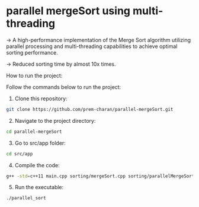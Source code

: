 # parallel mergeSort using multi-threading

-> A high-performance implementation of the Merge Sort algorithm utilizing parallel processing and multi-threading capabilities to achieve optimal sorting performance.

-> Reduced sorting time by almost 10x times.

How to run the project:

Follow the commands below to run the project:

1. Clone this repository:
```bash
git clone https://github.com/prem-charan/parallel-mergeSort.git
```

2. Navigate to the project directory:
```bash
cd parallel-mergeSort
```

3. Go to src/app folder:
```bash
cd src/app
```

4. Compile the code:
```bash
g++ -std=c++11 main.cpp sorting/mergeSort.cpp sorting/parallelMergeSort.cpp -o parallel_sort -pthread
```

5. Run the executable:
```bash
./parallel_sort
```